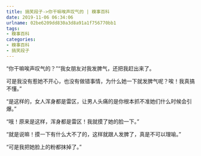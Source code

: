```yaml
---
title: 搞笑段子->你干嘛唉声叹气的 | 糗事百科
date: 2019-11-06 06:34:06
urlname: 02be6209dd830a3d8a91a1f756770bb1
tags: 
- 糗事百科
categories:
- 糗事百科
- 搞笑段子
---
```

“你干嘛唉声叹气的？”“我女朋友对我发脾气，还把我赶出来了。

可是我没有惹她不开心，也没有做错事情，为什么她一下就发脾气呢？唉！我真搞不懂。”

“是这样的，女人浑身都是雷区，让男人头痛的是你根本抓不准她们什么时候会引爆。”

“哦！原来是这样，浑身都是雷区！我就摸了她的脸一下。”

“就是说嘛！摸一下有什么大不了的，这样就跟人发脾了，真是不可以理喻。”

“可是我把她脸上的粉都抹掉了。”


